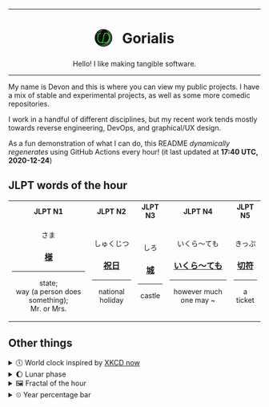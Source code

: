 ***

<h1 align="center">
<sub>
    <img src="readme/resources/avatar.png" height="36">
</sub>
&nbsp;
Gorialis
</h1>
<p align="center">
Hello! I like making tangible software.
</p>

***

My name is Devon and this is where you can view my public projects. I have a mix of stable and experimental projects, as well as some more comedic repositories.

I work in a handful of different disciplines, but my recent work tends mostly towards reverse engineering, DevOps, and graphical/UX design.

As a fun demonstration of what I can do, this README *dynamically regenerates* using GitHub Actions every hour! (it last updated at **17:40 UTC, 2020-12-24**)

<h2>JLPT words of the hour</h2>
<table>
    <tr>
        <th>JLPT N1</th>
        <th>JLPT N2</th>
        <th>JLPT N3</th>
        <th>JLPT N4</th>
        <th>JLPT N5</th>
    </tr>
    <tr>
        <td>
            <p align="center">さま</p>
            <h3 align="center"><b><a href="https://jisho.org/search/%E6%A7%98">様</a></b></h3>
            <hr>
            <p align="center">state;<br> way (a person does something);<br> Mr. or Mrs.</p>
        </td>
        <td>
            <p align="center">しゅくじつ</p>
            <h3 align="center"><b><a href="https://jisho.org/search/%E7%A5%9D%E6%97%A5">祝日</a></b></h3>
            <hr>
            <p align="center">national holiday</p>
        </td>
        <td>
            <p align="center">しろ</p>
            <h3 align="center"><b><a href="https://jisho.org/search/%E5%9F%8E">城</a></b></h3>
            <hr>
            <p align="center">castle</p>
        </td>
        <td>
            <p align="center">いくら～ても</p>
            <h3 align="center"><b><a href="https://jisho.org/search/%E3%81%84%E3%81%8F%E3%82%89%EF%BD%9E%E3%81%A6%E3%82%82">いくら～ても</a></b></h3>
            <hr>
            <p align="center">however much one may ~</p>
        </td>
        <td>
            <p align="center">きっぷ</p>
            <h3 align="center"><b><a href="https://jisho.org/search/%E5%88%87%E7%AC%A6">切符</a></b></h3>
            <hr>
            <p align="center">a ticket</p>
        </td>
    </tr>
</table>

<h2>Other things</h2>
<details>
<summary>🕔  World clock inspired by <a href="https://xkcd.com/now">XKCD now</a></summary>

> <img src="generated/now.png" width="512">

</details>
<details>
<summary>🌔 Lunar phase</summary>

The moon is approximately 36.10% through its phase (Waxing Gibbous).

</details>
<details>
<summary>&#x1f5bc; Fractal of the hour</summary>

> <img src="generated/fractal.png" width="512">

</details>
<details>
<summary>&#x23f2; Year percentage bar</summary>
<pre><code>2020 [███████████████████▁] 98.02%</code></pre>
</details>
